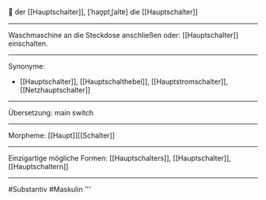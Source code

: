 🔵 der [[Hauptschalter]], [ˈhaʊ̯ptˌʃaltɐ]
die [[Hauptschalter]]


---
Waschmaschine an die Steckdose anschließen oder:
[[Hauptschalter]] einschalten.

---
Synonyme:
- [[Hauptschalter]], [[Hauptschalthebel]], [[Hauptstromschalter]], [[Netzhauptschalter]]

---
Übersetzung: main switch

---
Morpheme:
[[Haupt]][[Schalter]]

---
Einzigartige mögliche Formen: [[Hauptschalters]], [[Hauptschalter]], [[Hauptschaltern]]

---
#Substantiv #Maskulin
'''
